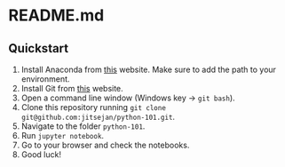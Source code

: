 # README.md

## Quickstart

1. Install Anaconda from [this](https://repo.continuum.io/archive/Anaconda3-5.1.0-Windows-x86_64.exe) website. Make sure to add the path to your environment.
2. Install Git from [this](https://github.com/git-for-windows/git/releases/download/v2.16.2.windows.1/Git-2.16.2-64-bit.exe) website.
3. Open a command line window (Windows key -> `git bash`).
4. Clone this repository running `git clone git@github.com:jitsejan/python-101.git`.
5. Navigate to the folder `python-101`.
6. Run `jupyter notebook`.
7. Go to your browser and check the notebooks.
8. Good luck!
